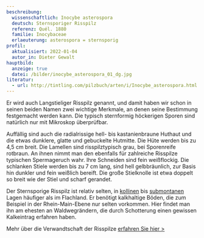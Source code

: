 ```yaml
---
beschreibung:
  wissenschaftlich: Inocybe asterospora
  deutsch: Sternsporiger Risspilz
  referenz: Quél. 1880
  familie: Inocybaceae
  erlaeuterung: asterospora = sternsporig
profil:
  aktualisiert: 2022-01-04
  autor_in: Dieter Gewalt
hauptbild:
  anzeige: true
  datei: /bilder/inocybe_asterospora_01_dg.jpg
literatur:
  - url: http://tintling.com/pilzbuch/arten/i/Inocybe_asterospora.html
---
```

Er wird auch Langstieliger Risspilz genannt, und damit haben wir schon in seinen beiden Namen zwei wichtige Merkmale, an denen seine Bestimmung festgemacht werden kann. Die typisch sternformig höckerigen Sporen sind natürlich nur mit Mikroskop überprüfbar.

Auffällig sind auch die radialrissige hell- bis kastanienbraune Huthaut und die etwas dunklere, glatte und gebuckelte Hutmitte. Die Hüte werden bis zu 4,5 cm breit. Die Lamellen sind risspilztypisch grau, bei Sporenreife rotbraun. An ihnen nimmt man den ebenfalls für zahlreiche Risspilze typischen Spermageruch wahr. Ihre Schneiden sind fein weißflockig. Die schlanken Stiele werden bis zu 7 cm lang, sind hell gelbbräunlich, zur Basis hin dunkler und fein weißlich bereift. Die große Stielknolle  ist etwa doppelt so breit wie der Stiel und scharf gerandet.

Der Sternsporige Risspilz ist relativ selten, in [kollinen](kollin "Glossar") bis [submontanen](submontan "Glossar") Lagen häufiger als im Flachland. Er benötigt kalkhaltige Böden, die zum Beispiel in der Rhein-Main-Ebene nur selten vorkommen. Hier findet man ihn am ehesten an Waldwegrändern, die durch Schotterung einen gewissen Kalkeintrag erfahren haben.

Mehr über die Verwandtschaft der Risspilze [erfahren Sie hier >](/verwandt/risspilze)